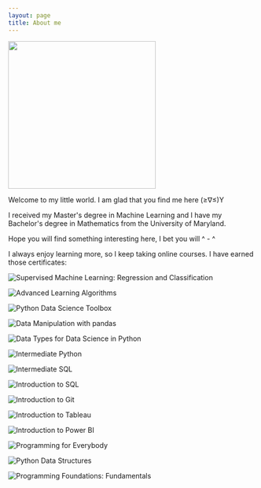 ```yaml
---
layout: page
title: About me
---
```


<img src="{{ '/pics/IMG_0621.jpg' | relative_url }}" width="300px">

Welcome to my little world.  I am glad that you find me here (≥∇≤)Y

I received my Master's degree in Machine Learning and I have my Bachelor's degree in Mathematics from the University of Maryland.


Hope you will find something interesting here, I bet you will ^ - ^

I always enjoy learning more, so I keep taking online courses. I have earned those certificates:

![Supervised Machine Learning: Regression and Classification](https://joy3luo.github.io/mathnotes/pics/certificates/Supervised_Machine_Learning_Regression.png)

![Advanced Learning Algorithms](https://joy3luo.github.io/mathnotes/pics/certificates/Advanced_Learning_Algorithms.png)

![Python Data Science Toolbox](https://joy3luo.github.io/mathnotes/pics/certificates/Data_Toolbox.png)

![Data Manipulation with pandas](https://joy3luo.github.io/mathnotes/pics/certificates/Data_Manipulation_with_pandas.png)

![Data Types for Data Science in Python](https://joy3luo.github.io/mathnotes/pics/certificates/Data_Types.png)

![Intermediate Python](https://joy3luo.github.io/mathnotes/pics/certificates/Intermediate_Python.png)

![Intermediate SQL](https://joy3luo.github.io/mathnotes/pics/certificates/Intermediate_SQL.png)

![Introduction to SQL](https://joy3luo.github.io/mathnotes/pics/certificates/Introduction_to_SQL.png)

![Introduction to Git](https://joy3luo.github.io/mathnotes/pics/certificates/Introduction_to_Git.png)

![Introduction to Tableau](https://joy3luo.github.io/mathnotes/pics/certificates/Introduction_to_Tableau.png)

![Introduction to Power BI](https://joy3luo.github.io/mathnotes/pics/certificates/Introduction_to_Power_BI.png)

![Programming for Everybody](https://joy3luo.github.io/mathnotes/pics/certificates/Programming_for_Everybody.png)

![Python Data Structures](https://joy3luo.github.io/mathnotes/pics/certificates/Python_Data_Structures.png)

![Programming Foundations: Fundamentals](https://joy3luo.github.io/mathnotes/pics/certificates/Programming_Foundations.png)
